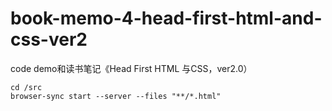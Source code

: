 # book-memo-4-head-first-html-and-css-ver2
code demo和读书笔记《Head First  HTML  与CSS，ver2.0）

```
cd /src
browser-sync start --server --files "**/*.html" 
```
